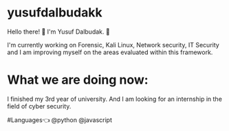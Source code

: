 # yusufdalbudakk 
Hello there! :wave: I'm Yusuf Dalbudak. :robot:

 
 I'm currently working on Forensic, Kali Linux, Network security, IT Security and I am improving myself on the areas evaluated within this framework.

# What we are doing now:
I finished my 3rd year of university. And I am looking for an internship in the field of cyber security.

#Languages:point_left:
@python @javascript
